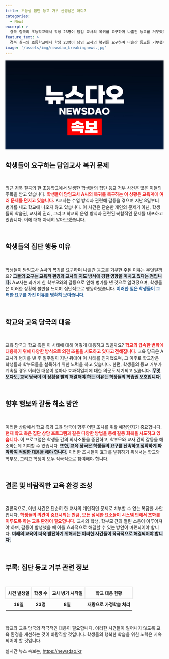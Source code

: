 ```yaml
---
title: 초등생 집단 등교 거부 선생님은 어디?
categories:
  - News
excerpt: >
  경북 칠곡의 초등학교에서 학생 23명이 담임 교사의 복귀를 요구하며 나흘간 등교를 거부했다. 갈등의 배경과 교육 당국의 대응이 주목받고 있는 가운데, 학부모들은 2학기에도 등교 거부 가능성을 시사하고 있어 상황이 긴박하다.
feature_text: >
  경북 칠곡의 초등학교에서 학생 23명이 담임 교사의 복귀를 요구하며 나흘간 등교를 거부했다. 갈등의 배경과 교육 당국의 대응이 주목받고 있는 가운데, 학부모들은 2학기에도 등교 거부 가능성을 시사하고 있어 상황이 긴박하다.
image: '/assets/img/newsdao_breakingnews.jpg'
---
```


<p><img src="/assets/img/newsdao_breakingnews.jpg" alt="koreaapp 속보" /></p>

<h2 data-ke-size="size26">학생들이 요구하는 담임교사 복귀 문제</h2>

<p data-ke-size="size16">&nbsp;</p> 

<p>최근 경북 칠곡의 한 초등학교에서 발생한 학생들의 집단 등교 거부 사건은 많은 이들의 주목을 받고 있습니다. <b><span style="color: #ee2323;">학생들이 담임교사 A씨의 복귀를 촉구하는 이 상황은 교육계에 여러 문제를 던지고 있습니다.</span></b> A교사는 수업 방식과 관련해 갈등을 겪으며 지난 8일부터 병가를 내고 학교에 나오지 않고 있습니다. 이 사건은 단순한 개인의 문제가 아닌, 학생들의 학습권, 교사의 권리, 그리고 학교의 운영 방식과 관련된 복합적인 문제를 내포하고 있습니다. 이에 대해 자세히 알아보겠습니다.</p>

<p data-ke-size="size16">&nbsp;</p> 

<h2 data-ke-size="size26">학생들의 집단 행동 이유</h2>

<p data-ke-size="size16">&nbsp;</p>

<p>학생들이 담임교사 A씨의 복귀를 요구하며 나흘간 등교를 거부한 주된 이유는 무엇일까요? <b><span style="background-color: #21538527;">그들의 요구는 교육적 환경과 교사의 지도 방식에 강한 영향을 미치고 있다는 점입니다.</span></b> A교사는 과거에 한 학부모와의 갈등으로 인해 병가를 낸 것으로 알려졌으며, 학생들은 이러한 상황에 불만을 느끼며 집단적으로 행동하였습니다. <b><span style="color: #1a5490;">이러한 일은 학생들이 그러한 요구를 가진 이유를 명확히 보여줍니다.</span></b></p>

<p data-ke-size="size16">&nbsp;</p>

<h2 data-ke-size="size26">학교와 교육 당국의 대응</h2>

<p data-ke-size="size16">&nbsp;</p>

<p>교육 당국과 학교 측은 이 사태에 대해 어떻게 대응하고 있을까요? <b><span style="color: #ee2323;">학교의 급속한 변화에 대응하기 위해 다양한 방식으로 의견 조율을 시도하고 있다고 전해집니다.</span></b> 교육 당국은 A교사가 병가를 낸 후 일주일이 지난 뒤에야 이 사태를 인지했으며, 그 이후로 학교장은 학생들과 학부모들을 설득하기 위한 노력을 하고 있습니다. 한편, 학생들의 등교 거부가 계속될 경우 이러한 대응이 얼마나 효과적일지에 대한 의문도 제기되고 있습니다. <b><span style="background-color: #21538527;">무엇보다도, 교육 당국이 이 상황을 빨리 해결해야 하는 이유는 학생들의 학습권 보호입니다.</span></b></p>

<p data-ke-size="size16">&nbsp;</p>

<h2 data-ke-size="size26">향후 행보와 갈등 해소 방안</h2>

<p data-ke-size="size16">&nbsp;</p>

<p>이러한 상황에서 학교 측과 교육 당국이 향후 어떤 조치를 취할 예정인지가 중요합니다. <b><span style="color: #ee2323;">현재 학교 측은 집단 상담 프로그램과 같은 다양한 방법을 통해 갈등 회복을 시도하고 있습니다.</span></b> 이 프로그램은 학생들 간의 의사소통을 증진하고, 학부모와 교사 간의 갈등을 해소하는데 기여할 수 있습니다. <b><span style="background-color: #21538527;">또한, 교육 당국은 학생들의 요구를 신속하고 정확하게 파악하여 적절한 대응을 해야 합니다.</span></b> 이러한 조치들이 효과를 발휘하기 위해서는 학교와 학부모, 그리고 학생이 모두 적극적으로 참여해야 합니다.</p>

<p data-ke-size="size16">&nbsp;</p>

<h2 data-ke-size="size26">결론 및 바람직한 교육 환경 조성</h2>

<p data-ke-size="size16">&nbsp;</p>

<p>결론적으로, 이번 사건은 단순히 한 교사의 개인적인 문제로 치부할 수 없는 복잡한 사안입니다. <b><span style="color: #ee2323;">학생들의 의견이 중요시되는 만큼, 모든 섬세한 요소들이 시스템 안에서 조화를 이루도록 하는 교육 환경이 필요합니다.</span></b> 교사와 학생, 학부모 간의 열린 소통이 이루어져야 하며, 갈등이 발생했을 때 이를 효과적으로 해결할 수 있는 방안이 마련되어야 합니다. <b><span style="background-color: #21538527;">미래의 교육이 더욱 발전하기 위해서는 이러한 사건들이 적극적으로 해결되어야 합니다.</span></b> </p>

<p data-ke-size="size16">&nbsp;</p> 

<h2 data-ke-size="size26">부록: 집단 등교 거부 관련 정보</h2>

<p data-ke-size="size16">&nbsp;</p>

<table style="width: 100%; border-collapse: collapse;">
    <tr>
        <th style="border: 1px solid #ddd; text-align: center; height: 30px;"><b>사건 발생일</b></th>
        <th style="border: 1px solid #ddd; text-align: center; height: 30px;"><b>학생 수</b></th>
        <th style="border: 1px solid #ddd; text-align: center; height: 30px;"><b>교사 병가 시작일</b></th>
        <th style="border: 1px solid #ddd; text-align: center; height: 30px;"><b>학교 대응 현황</b></th>
    </tr>
    <tr>
        <td style="text-align: center; height: 30px;"><b>16일</b></td>
        <td style="text-align: center; height: 30px;"><b>23명</b></td>
        <td style="text-align: center; height: 30px;"><b>8일</b></td>
        <td style="text-align: center; height: 30px;"><b>재량으로 가정학습 처리</b></td>
    </tr>
</table> 

<p data-ke-size="size16">&nbsp;</p>

<p>학교와 교육 당국의 적극적인 대응이 필요합니다. 이러한 사건들이 일어나지 않도록 교육 환경을 개선하는 것이 바람직할 것입니다. 학생들의 행복한 학습을 위한 노력은 지속되어야 할 것입니다.</p>
실시간 뉴스 속보는, <a href="https://newsdao.kr" rel="dofollow">https://newsdao.kr</a>


